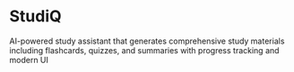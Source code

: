 # StudiQ
AI-powered study assistant that generates comprehensive study materials including flashcards, quizzes, and summaries with progress tracking and modern UI
